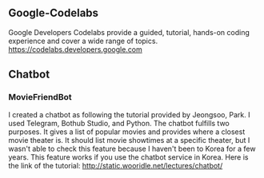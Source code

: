 ## Google-Codelabs
Google Developers Codelabs provide a guided, tutorial, hands-on coding experience and cover a wide range of topics.
https://codelabs.developers.google.com

## Chatbot
### MovieFriendBot
I created a chatbot as following the tutorial provided by Jeongsoo, Park. I used Telegram, Bothub Studio, and Python. The chatbot fulfills two purposes. It gives a list of popular movies and provides where a closest movie theater is. It should list movie showtimes at a specific theater, but I wasn't able to check this feature because I haven't been to Korea for a few years. This feature works if you use the chatbot service in Korea. Here is the link of the tutorial: http://static.wooridle.net/lectures/chatbot/